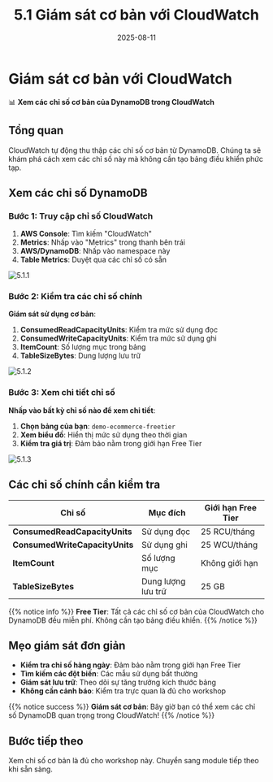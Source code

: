 ﻿---
title : "5.1 Giám sát cơ bản với CloudWatch"
date : "2025-08-11"
weight : 51
chapter : false
pre : " <b> 5.1 </b> "
---

# Giám sát cơ bản với CloudWatch

📊 **Xem các chỉ số cơ bản của DynamoDB trong CloudWatch**

## Tổng quan

CloudWatch tự động thu thập các chỉ số cơ bản từ DynamoDB. Chúng ta sẽ khám phá cách xem các chỉ số này mà không cần tạo bảng điều khiển phức tạp.

## Xem các chỉ số DynamoDB

### Bước 1: Truy cập chỉ số CloudWatch

1. **AWS Console**: Tìm kiếm "CloudWatch"
2. **Metrics**: Nhấp vào "Metrics" trong thanh bên trái
3. **AWS/DynamoDB**: Nhấp vào namespace này
4. **Table Metrics**: Duyệt qua các chỉ số có sẵn

![5.1.1](/DynamoDB-Advanced-Patterns-and-Global-Tables-Streams/images/5/5.1.1.png?featherlight=false&width=90pc)

### Bước 2: Kiểm tra các chỉ số chính

**Giám sát sử dụng cơ bản**:

1. **ConsumedReadCapacityUnits**: Kiểm tra mức sử dụng đọc
2. **ConsumedWriteCapacityUnits**: Kiểm tra mức sử dụng ghi
3. **ItemCount**: Số lượng mục trong bảng
4. **TableSizeBytes**: Dung lượng lưu trữ

![5.1.2](/DynamoDB-Advanced-Patterns-and-Global-Tables-Streams/images/5/5.1.2.png?featherlight=false&width=90pc)

### Bước 3: Xem chi tiết chỉ số

**Nhấp vào bất kỳ chỉ số nào để xem chi tiết**:

1. **Chọn bảng của bạn**: `demo-ecommerce-freetier`
2. **Xem biểu đồ**: Hiển thị mức sử dụng theo thời gian
3. **Kiểm tra giá trị**: Đảm bảo nằm trong giới hạn Free Tier

![5.1.3](/DynamoDB-Advanced-Patterns-and-Global-Tables-Streams/images/5/5.1.3.png?featherlight=false&width=90pc)

## Các chỉ số chính cần kiểm tra

| Chỉ số | Mục đích | Giới hạn Free Tier |
|--------|----------|--------------------|
| **ConsumedReadCapacityUnits** | Sử dụng đọc | 25 RCU/tháng |
| **ConsumedWriteCapacityUnits** | Sử dụng ghi | 25 WCU/tháng |
| **ItemCount** | Số lượng mục | Không giới hạn |
| **TableSizeBytes** | Dung lượng lưu trữ | 25 GB |

{{% notice info %}}
**Free Tier**: Tất cả các chỉ số cơ bản của CloudWatch cho DynamoDB đều miễn phí. Không cần tạo bảng điều khiển.
{{% /notice %}}

## Mẹo giám sát đơn giản

- **Kiểm tra chỉ số hàng ngày**: Đảm bảo nằm trong giới hạn Free Tier
- **Tìm kiếm các đột biến**: Các mẫu sử dụng bất thường
- **Giám sát lưu trữ**: Theo dõi sự tăng trưởng kích thước bảng
- **Không cần cảnh báo**: Kiểm tra trực quan là đủ cho workshop

{{% notice success %}}
**Giám sát cơ bản**: Bây giờ bạn có thể xem các chỉ số DynamoDB quan trọng trong CloudWatch!
{{% /notice %}}

## Bước tiếp theo

Xem chỉ số cơ bản là đủ cho workshop này. Chuyển sang module tiếp theo khi sẵn sàng.
